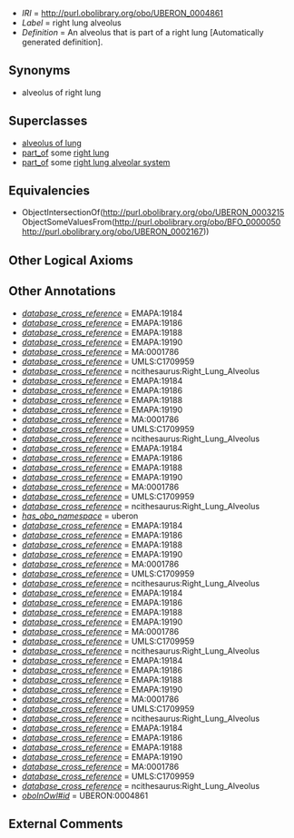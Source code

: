  * *IRI* = http://purl.obolibrary.org/obo/UBERON_0004861
 * *Label* = right lung alveolus
 * *Definition* = An alveolus that is part of a right lung [Automatically generated definition].

## Synonyms

 * alveolus of right lung

## Superclasses

 * [alveolus of lung](../../UBERON/99/UBERON_0002299.md)
 * [part_of](../../BFO/50/BFO_0000050.md) some [right lung](../../UBERON/67/UBERON_0002167.md)
 * [part_of](../../BFO/50/BFO_0000050.md) some [right lung alveolar system](../../UBERON/26/UBERON_0006526.md)

## Equivalencies

 * ObjectIntersectionOf(<http://purl.obolibrary.org/obo/UBERON_0003215> ObjectSomeValuesFrom(<http://purl.obolibrary.org/obo/BFO_0000050> <http://purl.obolibrary.org/obo/UBERON_0002167>))

## Other Logical Axioms


## Other Annotations

 * *[database_cross_reference](../../ef/oboInOwl#hasDbXref.md)* = EMAPA:19184
 * *[database_cross_reference](../../ef/oboInOwl#hasDbXref.md)* = EMAPA:19186
 * *[database_cross_reference](../../ef/oboInOwl#hasDbXref.md)* = EMAPA:19188
 * *[database_cross_reference](../../ef/oboInOwl#hasDbXref.md)* = EMAPA:19190
 * *[database_cross_reference](../../ef/oboInOwl#hasDbXref.md)* = MA:0001786
 * *[database_cross_reference](../../ef/oboInOwl#hasDbXref.md)* = UMLS:C1709959
 * *[database_cross_reference](../../ef/oboInOwl#hasDbXref.md)* = ncithesaurus:Right_Lung_Alveolus
 * *[database_cross_reference](../../ef/oboInOwl#hasDbXref.md)* = EMAPA:19184
 * *[database_cross_reference](../../ef/oboInOwl#hasDbXref.md)* = EMAPA:19186
 * *[database_cross_reference](../../ef/oboInOwl#hasDbXref.md)* = EMAPA:19188
 * *[database_cross_reference](../../ef/oboInOwl#hasDbXref.md)* = EMAPA:19190
 * *[database_cross_reference](../../ef/oboInOwl#hasDbXref.md)* = MA:0001786
 * *[database_cross_reference](../../ef/oboInOwl#hasDbXref.md)* = UMLS:C1709959
 * *[database_cross_reference](../../ef/oboInOwl#hasDbXref.md)* = ncithesaurus:Right_Lung_Alveolus
 * *[database_cross_reference](../../ef/oboInOwl#hasDbXref.md)* = EMAPA:19184
 * *[database_cross_reference](../../ef/oboInOwl#hasDbXref.md)* = EMAPA:19186
 * *[database_cross_reference](../../ef/oboInOwl#hasDbXref.md)* = EMAPA:19188
 * *[database_cross_reference](../../ef/oboInOwl#hasDbXref.md)* = EMAPA:19190
 * *[database_cross_reference](../../ef/oboInOwl#hasDbXref.md)* = MA:0001786
 * *[database_cross_reference](../../ef/oboInOwl#hasDbXref.md)* = UMLS:C1709959
 * *[database_cross_reference](../../ef/oboInOwl#hasDbXref.md)* = ncithesaurus:Right_Lung_Alveolus
 * *[has_obo_namespace](../../ce/oboInOwl#hasOBONamespace.md)* = uberon
 * *[database_cross_reference](../../ef/oboInOwl#hasDbXref.md)* = EMAPA:19184
 * *[database_cross_reference](../../ef/oboInOwl#hasDbXref.md)* = EMAPA:19186
 * *[database_cross_reference](../../ef/oboInOwl#hasDbXref.md)* = EMAPA:19188
 * *[database_cross_reference](../../ef/oboInOwl#hasDbXref.md)* = EMAPA:19190
 * *[database_cross_reference](../../ef/oboInOwl#hasDbXref.md)* = MA:0001786
 * *[database_cross_reference](../../ef/oboInOwl#hasDbXref.md)* = UMLS:C1709959
 * *[database_cross_reference](../../ef/oboInOwl#hasDbXref.md)* = ncithesaurus:Right_Lung_Alveolus
 * *[database_cross_reference](../../ef/oboInOwl#hasDbXref.md)* = EMAPA:19184
 * *[database_cross_reference](../../ef/oboInOwl#hasDbXref.md)* = EMAPA:19186
 * *[database_cross_reference](../../ef/oboInOwl#hasDbXref.md)* = EMAPA:19188
 * *[database_cross_reference](../../ef/oboInOwl#hasDbXref.md)* = EMAPA:19190
 * *[database_cross_reference](../../ef/oboInOwl#hasDbXref.md)* = MA:0001786
 * *[database_cross_reference](../../ef/oboInOwl#hasDbXref.md)* = UMLS:C1709959
 * *[database_cross_reference](../../ef/oboInOwl#hasDbXref.md)* = ncithesaurus:Right_Lung_Alveolus
 * *[database_cross_reference](../../ef/oboInOwl#hasDbXref.md)* = EMAPA:19184
 * *[database_cross_reference](../../ef/oboInOwl#hasDbXref.md)* = EMAPA:19186
 * *[database_cross_reference](../../ef/oboInOwl#hasDbXref.md)* = EMAPA:19188
 * *[database_cross_reference](../../ef/oboInOwl#hasDbXref.md)* = EMAPA:19190
 * *[database_cross_reference](../../ef/oboInOwl#hasDbXref.md)* = MA:0001786
 * *[database_cross_reference](../../ef/oboInOwl#hasDbXref.md)* = UMLS:C1709959
 * *[database_cross_reference](../../ef/oboInOwl#hasDbXref.md)* = ncithesaurus:Right_Lung_Alveolus
 * *[database_cross_reference](../../ef/oboInOwl#hasDbXref.md)* = EMAPA:19184
 * *[database_cross_reference](../../ef/oboInOwl#hasDbXref.md)* = EMAPA:19186
 * *[database_cross_reference](../../ef/oboInOwl#hasDbXref.md)* = EMAPA:19188
 * *[database_cross_reference](../../ef/oboInOwl#hasDbXref.md)* = EMAPA:19190
 * *[database_cross_reference](../../ef/oboInOwl#hasDbXref.md)* = MA:0001786
 * *[database_cross_reference](../../ef/oboInOwl#hasDbXref.md)* = UMLS:C1709959
 * *[database_cross_reference](../../ef/oboInOwl#hasDbXref.md)* = ncithesaurus:Right_Lung_Alveolus
 * *[oboInOwl#id](../../id/oboInOwl#id.md)* = UBERON:0004861

## External Comments

